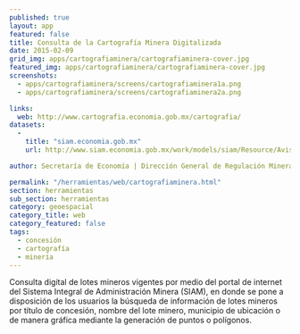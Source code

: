 ```yaml
---
published: true
layout: app
featured: false
title: Consulta de la Cartografía Minera Digitalizada
date: 2015-02-09
grid_img: apps/cartografiaminera/cartografiaminera-cover.jpg
featured_img: apps/cartografiaminera/cartografiaminera-cover.jpg
screenshots:
  - apps/cartografiaminera/screens/cartografiaminera1a.png
  - apps/cartografiaminera/screens/cartografiaminera2a.png

links:
  web: http://www.cartografia.economia.gob.mx/cartografia/
datasets:
  -
    title: "siam.economia.gob.mx"
    url: http://www.siam.economia.gob.mx/work/models/siam/Resource/Avisos/opendata.csv

author: Secretaría de Economía | Dirección General de Regulación Minera

permalink: "/herramientas/web/cartografiaminera.html"
section: herramientas
sub_section: herramientas
category: geoespacial
category_title: web
category_featured: false
tags:
  - concesión
  - cartografía
  - minería
---
```


Consulta digital de lotes mineros vigentes por medio del portal de internet del Sistema Integral de Administración Minera (SIAM), en donde se pone a disposición de los usuarios la búsqueda de información de lotes mineros por título de concesión, nombre del lote minero, municipio de ubicación o de manera gráfica mediante la generación de puntos o polígonos.
